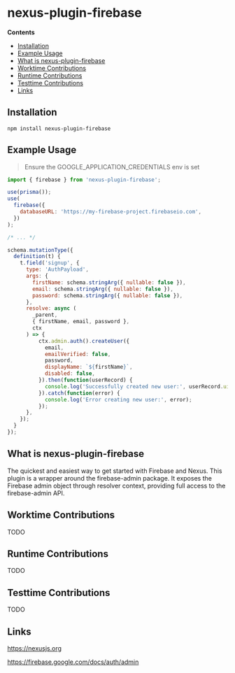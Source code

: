 # nexus-plugin-firebase <!-- omit in toc -->

**Contents**

<!-- START doctoc generated TOC please keep comment here to allow auto update -->
<!-- DON'T EDIT THIS SECTION, INSTEAD RE-RUN doctoc TO UPDATE -->


- [Installation](#installation)
- [Example Usage](#example-usage)
- [What is nexus-plugin-firebase](#what-is-nexus-plugin-firebase)
- [Worktime Contributions](#worktime-contributions)
- [Runtime Contributions](#runtime-contributions)
- [Testtime Contributions](#testtime-contributions)
- [Links](#links)

<!-- END doctoc generated TOC please keep comment here to allow auto update -->


## Installation

```
npm install nexus-plugin-firebase
```


## Example Usage
> Ensure the GOOGLE_APPLICATION_CREDENTIALS env is set

```js
import { firebase } from 'nexus-plugin-firebase';

use(prisma());
use(
  firebase({
    databaseURL: 'https://my-firebase-project.firebaseio.com',
  })
);

/* ... */

schema.mutationType({
  definition(t) {
    t.field('signup', {
      type: 'AuthPayload',
      args: {
        firstName: schema.stringArg({ nullable: false }),
        email: schema.stringArg({ nullable: false }),
        password: schema.stringArg({ nullable: false }),
      },
      resolve: async (
        _parent,
        { firstName, email, password },
        ctx
      ) => {
          ctx.admin.auth().createUser({
            email,
            emailVerified: false,
            password,
            displayName: `${firstName}`,
            disabled: false,
          }).then(function(userRecord) {
            console.log('Successfully created new user:', userRecord.uid);
          }).catch(function(error) {
            console.log('Error creating new user:', error);
          });
      },
    });
  }
});
```


## What is nexus-plugin-firebase

The quickest and easiest way to get started with Firebase and Nexus. This plugin is a wrapper around the firebase-admin package. It exposes the Firebase admin object through resolver context, providing full access to the firebase-admin API.


## Worktime Contributions

TODO

## Runtime Contributions

TODO

## Testtime Contributions

TODO


## Links

https://nexusjs.org

https://firebase.google.com/docs/auth/admin